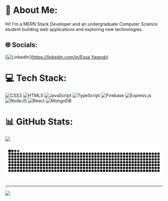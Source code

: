 # 💫 About Me:
Hi! I'm a MERN Stack Developer and an undergraduate Computer Science student building web applications and exploring new technologies.


## 🌐 Socials:
[![LinkedIn](https://img.shields.io/badge/LinkedIn-%230077B5.svg?logo=linkedin&logoColor=white)]([https://linkedin.com/in/Essa Yaqoob](https://www.linkedin.com/in/essa-yaqoob-9a7583289/?utm_source=share&utm_campaign=share_via&utm_content=profile&utm_medium=android_app)) 

# 💻 Tech Stack:
![CSS3](https://img.shields.io/badge/css3-%231572B6.svg?style=for-the-badge&logo=css3&logoColor=white) ![HTML5](https://img.shields.io/badge/html5-%23E34F26.svg?style=for-the-badge&logo=html5&logoColor=white) ![JavaScript](https://img.shields.io/badge/javascript-%23323330.svg?style=for-the-badge&logo=javascript&logoColor=%23F7DF1E) ![TypeScript](https://img.shields.io/badge/typescript-%23007ACC.svg?style=for-the-badge&logo=typescript&logoColor=white) ![Firebase](https://img.shields.io/badge/firebase-%23039BE5.svg?style=for-the-badge&logo=firebase) ![Express.js](https://img.shields.io/badge/express.js-%23404d59.svg?style=for-the-badge&logo=express&logoColor=%2361DAFB) ![NodeJS](https://img.shields.io/badge/node.js-6DA55F?style=for-the-badge&logo=node.js&logoColor=white) ![React](https://img.shields.io/badge/react-%2320232a.svg?style=for-the-badge&logo=react&logoColor=%2361DAFB) ![MongoDB](https://img.shields.io/badge/MongoDB-%234ea94b.svg?style=for-the-badge&logo=mongodb&logoColor=white)
# 📊 GitHub Stats:
![](https://github-readme-stats.vercel.app/api?username=Essa-yaqoob&theme=dark&hide_border=false&include_all_commits=false&count_private=false)<br/>

<picture>
  <source media="(prefers-color-scheme: dark)" srcset="https://raw.githubusercontent.com/Essa-yaqoob/Essa-yaqoob/output/github-snake-dark.svg" />
  <source media="(prefers-color-scheme: light)" srcset="https://raw.githubusercontent.com/Essa-yaqoob/Essa-yaqoob/output/github-snake.svg" />
  <img alt="github-snake" src="https://raw.githubusercontent.com/Essa-yaqoob/Essa-yaqoob/output/github-snake.svg" />
</picture>

---
[![](https://visitcount.itsvg.in/api?id=Essa-yaqoob&icon=0&color=0)](https://visitcount.itsvg.in)

<!-- Proudly created with GPRM ( https://gprm.itsvg.in ) -->


